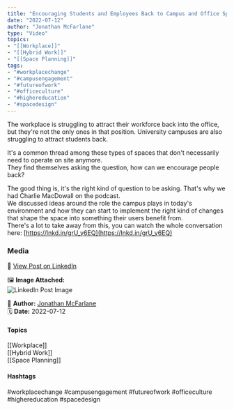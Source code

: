 ```yaml
---
title: "Encouraging Students and Employees Back to Campus and Office Spaces"  
date: "2022-07-12"  
author: "Jonathan McFarlane"  
type: "Video"  
topics:  
- "[[Workplace]]"  
- "[[Hybrid Work]]"  
- "[[Space Planning]]"   
tags:  
- "#workplacechange"  
- "#campusengagement"  
- "#futureofwork"  
- "#officeculture"  
- "#highereducation"  
- "#spacedesign" 
---
```


 

The workplace is struggling to attract their workforce back into the office, but they're not the only ones in that position. University campuses are also struggling to attract students back.

It's a common thread among these types of spaces that don't necessarily need to operate on site anymore.  
They find themselves asking the question, how can we encourage people back?

The good thing is, it's the right kind of question to be asking. That's why we had Charlie MacDowall on the podcast.  
We discussed ideas around the role the campus plays in today's environment and how they can start to implement the right kind of changes that shape the space into something their users benefit from.  
There's a lot to take away from this, you can watch the whole conversation here: [https://lnkd.in/grU_y6EQ](https://lnkd.in/grU_y6EQ)

### Media

🔗 [View Post on LinkedIn](https://www.linkedin.com/feed/update/urn:li:activity:6952518527115300864)  
  
🖼 **Image Attached:**  
![LinkedIn Post Image](https://media.licdn.com/dms/image/v2/C5605AQEZIZlSJEk-ag/feedshare-thumbnail_720_1280/feedshare-thumbnail_720_1280/0/1657609513766?e=1742263200&v=beta&t=nXoa7MrPCb7EvjBq1kgu3GSJaKP3a7lbzozJOblp-rk)  
  
👤 **Author:** [Jonathan McFarlane](https://www.linkedin.com/in/jonathanmcfarlane/)  
🗓️ **Date:** 2022-07-12

#### Topics

[[Workplace]]  
[[Hybrid Work]]  
[[Space Planning]]  

#### Hashtags

#workplacechange #campusengagement #futureofwork #officeculture #highereducation #spacedesign